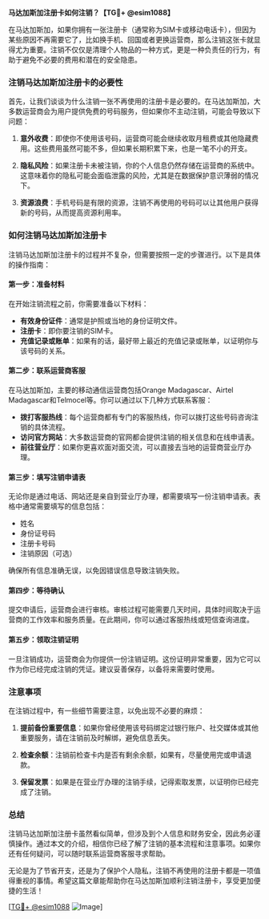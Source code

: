 **马达加斯加注册卡如何注销？【TG💪+ @esim1088】**

在马达加斯加，如果你拥有一张注册卡（通常称为SIM卡或移动电话卡），但因为某些原因不再需要它了，比如换手机、回国或者更换运营商，那么注销这张卡就显得尤为重要。注销不仅仅是清理个人物品的一种方式，更是一种负责任的行为，有助于避免不必要的费用和潜在的安全隐患。

### 注销马达加斯加注册卡的必要性

首先，让我们谈谈为什么注销一张不再使用的注册卡是必要的。在马达加斯加，大多数运营商会为用户提供免费的号码服务，但如果你不主动注销，可能会导致以下问题：

1. **意外收费**：即使你不使用该号码，运营商可能会继续收取月租费或其他隐藏费用。这些费用虽然可能不多，但如果长期积累下来，也是一笔不小的开支。
   
2. **隐私风险**：如果注册卡未被注销，你的个人信息仍然存储在运营商的系统中。这意味着你的隐私可能会面临泄露的风险，尤其是在数据保护意识薄弱的情况下。

3. **资源浪费**：手机号码是有限的资源，注销不再使用的号码可以让其他用户获得新的号码，从而提高资源利用率。

### 如何注销马达加斯加注册卡

注销马达加斯加注册卡的过程并不复杂，但需要按照一定的步骤进行。以下是具体的操作指南：

#### 第一步：准备材料

在开始注销流程之前，你需要准备以下材料：
- **有效身份证件**：通常是护照或当地的身份证明文件。
- **注册卡**：即你要注销的SIM卡。
- **充值记录或账单**：如果有的话，最好带上最近的充值记录或账单，以证明你与该号码的关系。

#### 第二步：联系运营商客服

在马达加斯加，主要的移动通信运营商包括Orange Madagascar、Airtel Madagascar和Telmocel等。你可以通过以下几种方式联系客服：

- **拨打客服热线**：每个运营商都有专门的客服热线，你可以拨打这些号码咨询注销的具体流程。
- **访问官方网站**：大多数运营商的官网都会提供注销的相关信息和在线申请表。
- **前往营业厅**：如果你更喜欢面对面交流，可以直接去当地的运营商营业厅办理。

#### 第三步：填写注销申请表

无论你是通过电话、网站还是亲自到营业厅办理，都需要填写一份注销申请表。表格中通常需要填写的信息包括：
- 姓名
- 身份证号码
- 注册卡号码
- 注销原因（可选）

确保所有信息准确无误，以免因错误信息导致注销失败。

#### 第四步：等待确认

提交申请后，运营商会进行审核。审核过程可能需要几天时间，具体时间取决于运营商的工作效率和服务质量。在此期间，你可以通过客服热线或短信查询进度。

#### 第五步：领取注销证明

一旦注销成功，运营商会为你提供一份注销证明。这份证明非常重要，因为它可以作为你已经完成注销的凭证。建议妥善保存，以备将来需要时使用。

### 注意事项

在注销过程中，有一些细节需要注意，以免出现不必要的麻烦：

1. **提前备份重要信息**：如果你曾经使用该号码绑定过银行账户、社交媒体或其他重要服务，请在注销前及时解绑，避免信息丢失。
   
2. **检查余额**：注销前检查卡内是否有剩余余额，如果有，尽量使用完或申请退款。

3. **保留发票**：如果是在营业厅办理的注销手续，记得索取发票，以证明你已经完成了注销。

### 总结

注销马达加斯加注册卡虽然看似简单，但涉及到个人信息和财务安全，因此务必谨慎操作。通过本文的介绍，相信你已经了解了注销的基本流程和注意事项。如果你还有任何疑问，可以随时联系运营商客服寻求帮助。

无论是为了节省开支，还是为了保护个人隐私，注销不再使用的注册卡都是一项值得重视的事情。希望这篇文章能帮助你在马达加斯加顺利注销注册卡，享受更加便捷的生活！

[[TG💪+ @esim1088](https://t.me/s/esim1088) ![Image](https://i.postimg.cc/4NQfJmqS/Snipaste-2025-05-13-00-14-12.png)]